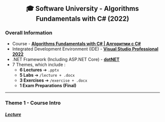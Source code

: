 <h2 align="center">🎓 Software University - Algorithms Fundamentals with C# (2022)</h2>

### Overall Information
* Course - [**Algorithms Fundamentals with C# | Алгоритми с C#**](https://softuni.bg/trainings/3809/algorithms-fundamentals-with-c-sharp-june-2022)
* Integrated Development Environment (IDE) - [**Visual Studio Professional 2022**](https://visualstudio.microsoft.com/)
* .NET Framework (Including ASP.NET Core) - [**dotNET**](https://dotnet.microsoft.com/en-us/download)
* 7 Themes, which include :
    * **6 Lectures** ➔ ``.pptx``
    * **5 Labs** ➔ ``/lecture + .docx``
    * **3 Exercises** ➔ ``/exercise + .docx``
    * **1 Exam Preparations (Final)**
---
### Theme 1 - Course Intro
#### [_**Lecture**_](https://github.com/rythm-net/SoftUni/blob/main/Algorithms%20Fundamentals%20with%20C%23/T01%20-%20Course%20Intro/01.%20Course%20Introduction%20(June%202022).pptx)
